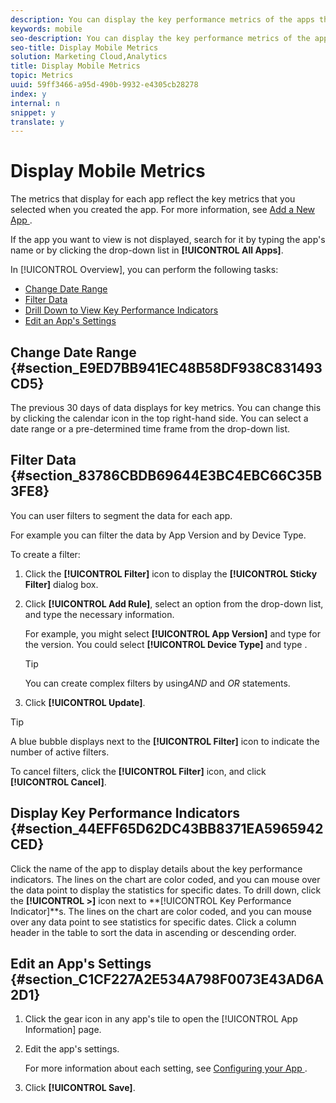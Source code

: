 ```yaml
---
description: You can display the key performance metrics of the apps that you most recently viewed. By default, you can view up to 12 apps. You can change the date range and create filters to segment the data and edit any app on the Overview page.
keywords: mobile
seo-description: You can display the key performance metrics of the apps that you most recently viewed. By default, you can view up to 12 apps. You can change the date range and create filters to segment the data and edit any app on the Overview page.
seo-title: Display Mobile Metrics
solution: Marketing Cloud,Analytics
title: Display Mobile Metrics
topic: Metrics
uuid: 59ff3466-a95d-490b-9932-e4305cb28278
index: y
internal: n
snippet: y
translate: y
---
```


# Display Mobile Metrics

The metrics that display for each app reflect the key metrics that you selected when you created the app. For more information, see [ Add a New App ](../../manage_apps/t_new_app.md#task_DB20EA0C8DF54C62B46858A77C53221F). 

If the app you want to view is not displayed, search for it by typing the app's name or by clicking the drop-down list in **[!UICONTROL  All Apps]**. 

In [!UICONTROL  Overview], you can perform the following tasks: 

* [ Change Date Range ](../../gs/metrics/overview.md#section_E9ED7BB941EC48B58DF938C831493CD5)
* [ Filter Data ](../../gs/metrics/overview.md#section_83786CBDB69644E3BC4EBC66C35B3FE8)
* [ Drill Down to View Key Performance Indicators ](../../gs/metrics/overview.md#section_44EFF65D62DC43BB8371EA5965942CED)
* [ Edit an App's Settings ](../../gs/metrics/overview.md#section_C1CF227A2E534A798F0073E43AD6A2D1)

## Change Date Range {#section_E9ED7BB941EC48B58DF938C831493CD5}

The previous 30 days of data displays for key metrics. You can change this by clicking the calendar icon in the top right-hand side. You can select a date range or a pre-determined time frame from the drop-down list. 

## Filter Data {#section_83786CBDB69644E3BC4EBC66C35B3FE8}

You can user filters to segment the data for each app. 

For example you can filter the data by App Version and by Device Type. 

To create a filter: 

1. Click the **[!UICONTROL  Filter]** icon to display the **[!UICONTROL  Sticky Filter]** dialog box. 

1. Click **[!UICONTROL  Add Rule]**, select an option from the drop-down list, and type the necessary information. 

   For example, you might select **[!UICONTROL  App Version]** and type  for the version. You could select **[!UICONTROL  Device Type]** and type . 


   >[!TIP]
   >
   >You can create complex filters by using*AND* and *OR* statements. 


1. Click **[!UICONTROL  Update]**.

>[!TIP]
>
>A blue bubble displays next to the **[!UICONTROL  Filter]** icon to indicate the number of active filters. 



To cancel filters, click the **[!UICONTROL  Filter]** icon, and click **[!UICONTROL  Cancel]**. 

## Display Key Performance Indicators {#section_44EFF65D62DC43BB8371EA5965942CED}

Click the name of the app to display details about the key performance indicators. The lines on the chart are color coded, and you can mouse over the data point to display the statistics for specific dates. To drill down, click the **[!UICONTROL  >]** icon next to **[!UICONTROL  Key Performance Indicator]**s. The lines on the chart are color coded, and you can mouse over any data point to see statistics for specific dates. Click a column header in the table to sort the data in ascending or descending order. 

## Edit an App's Settings {#section_C1CF227A2E534A798F0073E43AD6A2D1}


1. Click the gear icon in any app's tile to open the [!UICONTROL  App Information] page. 

1. Edit the app's settings. 

   For more information about each setting, see [ Configuring your App ](../../c_manage_app_settings/c_mob_confg-app/c_mob_confg-app.md#concept_4C07DC7208074BAF9DD19BFF8E1ECE73). 

1. Click **[!UICONTROL  Save]**.
